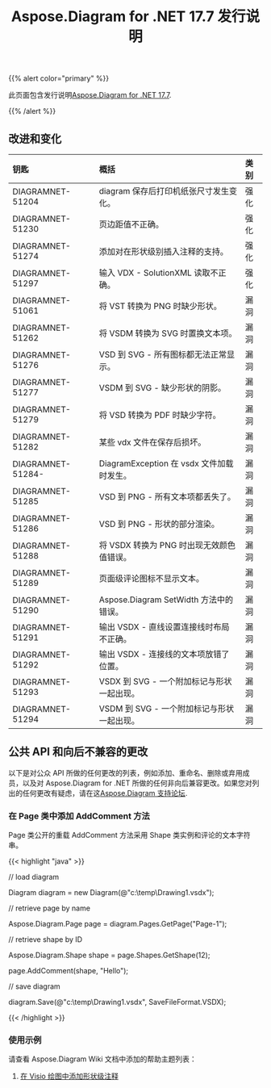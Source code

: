 ﻿---
title: Aspose.Diagram for .NET 17.7 发行说明
type: docs
weight: 60
url: /zh/net/aspose-diagram-for-net-17-7-release-notes/
---
{{% alert color="primary" %}} 

此页面包含发行说明[Aspose.Diagram for .NET 17.7](https://www.nuget.org/packages/Aspose.Diagram/17.7.0).

{{% /alert %}} 
## **改进和变化**

|**钥匙**|**概括**|**类别**|
|:- |:- |:- |
|DIAGRAMNET-51204|diagram 保存后打印机纸张尺寸发生变化。|强化|
|DIAGRAMNET-51230|页边距值不正确。|强化|
|DIAGRAMNET-51274|添加对在形状级别插入注释的支持。|强化|
|DIAGRAMNET-51297|输入 VDX - SolutionXML 读取不正确。|强化|
|DIAGRAMNET-51061|将 VST 转换为 PNG 时缺少形状。|漏洞|
|DIAGRAMNET-51262|将 VSDM 转换为 SVG 时置换文本项。|漏洞|
|DIAGRAMNET-51276|VSD 到 SVG - 所有图标都无法正常显示。|漏洞|
|DIAGRAMNET-51277|VSDM 到 SVG - 缺少形状的阴影。|漏洞|
|DIAGRAMNET-51279|将 VSD 转换为 PDF 时缺少字符。|漏洞|
|DIAGRAMNET-51282|某些 vdx 文件在保存后损坏。|漏洞|
|DIAGRAMNET-51284-|DiagramException 在 vsdx 文件加载时发生。|漏洞|
|DIAGRAMNET-51285|VSD 到 PNG - 所有文本项都丢失了。|漏洞|
|DIAGRAMNET-51286|VSD 到 PNG - 形状的部分渲染。|漏洞|
|DIAGRAMNET-51288|将 VSDX 转换为 PNG 时出现无效颜色值错误。|漏洞|
|DIAGRAMNET-51289|页面级评论图标不显示文本。|漏洞|
|DIAGRAMNET-51290|Aspose.Diagram SetWidth 方法中的错误。|漏洞|
|DIAGRAMNET-51291|输出 VSDX - 直线设置连接线时布局不正确。|漏洞|
|DIAGRAMNET-51292|输出 VSDX - 连接线的文本项放错了位置。|漏洞|
|DIAGRAMNET-51293|VSDX 到 SVG - 一个附加标记与形状一起出现。|漏洞|
|DIAGRAMNET-51294|VSDM 到 SVG - 一个附加标记与形状一起出现。|漏洞|
## **公共 API 和向后不兼容的更改**
以下是对公众 API 所做的任何更改的列表，例如添加、重命名、删除或弃用成员，以及对 Aspose.Diagram for .NET 所做的任何非向后兼容更改。如果您对列出的任何更改有疑虑，请在这[Aspose.Diagram 支持论坛](https://forum.aspose.com/c/diagram/17).
### **在 Page 类中添加 AddComment 方法**
Page 类公开的重载 AddComment 方法采用 Shape 类实例和评论的文本字符串。

{{< highlight "java" >}}

 // load diagram

Diagram diagram = new Diagram(@"c:\temp\Drawing1.vsdx");

// retrieve page by name

Aspose.Diagram.Page page = diagram.Pages.GetPage("Page-1");

// retrieve shape by ID

Aspose.Diagram.Shape shape = page.Shapes.GetShape(12);

page.AddComment(shape, "Hello");

// save diagram

diagram.Save(@"c:\temp\Drawing1.vsdx", SaveFileFormat.VSDX);

{{< /highlight >}}
### **使用示例**
请查看 Aspose.Diagram Wiki 文档中添加的帮助主题列表：

1. [在 Visio 绘图中添加形状级注释](/diagram/zh/net/working-with-comments/#workingwithcomments-addashape-levelcommentinvisiodrawing)
